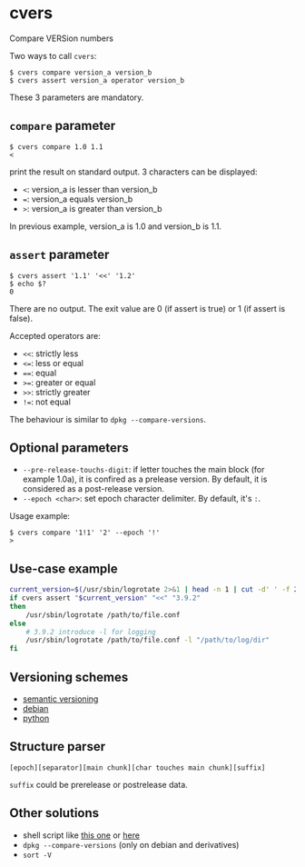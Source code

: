 # cvers
Compare VERSion numbers

Two ways to call `cvers`:

```
$ cvers compare version_a version_b
$ cvers assert version_a operator version_b
```

These 3 parameters are mandatory.


## `compare` parameter

```
$ cvers compare 1.0 1.1
<
```

print the result on standard output.
3 characters can be displayed:
 - `<`: version_a is lesser than version_b
 - `=`: version_a equals version_b
 - `>`: version_a is greater than version_b

In previous example, version_a is 1.0 and version_b is 1.1.


## `assert` parameter

```
$ cvers assert '1.1' '<<' '1.2'
$ echo $?
0
```

There are no output.
The exit value are 0 (if assert is true) or 1 (if assert is false).

Accepted operators are:
 - `<<`: strictly less
 - `<=`: less or equal
 - `==`: equal
 - `>=`: greater or equal
 - `>>`: strictly greater
 - `!=`: not equal

The behaviour is similar to `dpkg --compare-versions`.

## Optional parameters

 - `--pre-release-touchs-digit`: if letter touches the main block (for example 1.0a), it is confired as a prelease version. By default, it is considered as a post-release version.
 - `--epoch <char>`: set epoch character delimiter. By default, it's `:`.

Usage example:

```
$ cvers compare '1!1' '2' --epoch '!'
>
```


## Use-case example

```sh
current_version=$(/usr/sbin/logrotate 2>&1 | head -n 1 | cut -d' ' -f 2)
if cvers assert "$current_version" "<<" "3.9.2"
then
    /usr/sbin/logrotate /path/to/file.conf
else
    # 3.9.2 introduce -l for logging
    /usr/sbin/logrotate /path/to/file.conf -l "/path/to/log/dir"
fi
```

## Versioning schemes

 - [semantic versioning](https://semver.org/)
 - [debian](https://www.debian.org/doc/debian-policy/ch-controlfields.html#version)
 - [python](https://peps.python.org/pep-0440/)


## Structure parser

```
[epoch][separator][main chunk][char touches main chunk][suffix]
```

`suffix` could be prerelease or postrelease data.


## Other solutions

 - shell script like [this one](https://stackoverflow.com/questions/4023830/how-to-compare-two-strings-in-dot-separated-version-format-in-bash) or [here](https://unix.stackexchange.com/questions/285924/how-to-compare-a-programs-version-in-a-shell-script/285928)
 - `dpkg --compare-versions` (only on debian and derivatives)
 - `sort -V`
